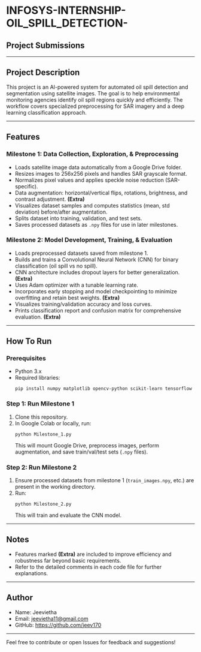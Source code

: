 # INFOSYS-INTERNSHIP-OIL_SPILL_DETECTION-

## Project Submissions

---

## Project Description

This project is an AI-powered system for automated oil spill detection and segmentation using satellite images. The goal is to help environmental monitoring agencies identify oil spill regions quickly and efficiently. The workflow covers specialized preprocessing for SAR imagery and a deep learning classification approach.

---

## Features

### Milestone 1: Data Collection, Exploration, & Preprocessing
- Loads satellite image data automatically from a Google Drive folder.
- Resizes images to 256x256 pixels and handles SAR grayscale format.
- Normalizes pixel values and applies speckle noise reduction (SAR-specific).
- Data augmentation: horizontal/vertical flips, rotations, brightness, and contrast adjustment. **(Extra)**
- Visualizes dataset samples and computes statistics (mean, std deviation) before/after augmentation.
- Splits dataset into training, validation, and test sets.
- Saves processed datasets as `.npy` files for use in later milestones.

### Milestone 2: Model Development, Training, & Evaluation
- Loads preprocessed datasets saved from milestone 1.
- Builds and trains a Convolutional Neural Network (CNN) for binary classification (oil spill vs no spill).
- CNN architecture includes dropout layers for better generalization. **(Extra)**
- Uses Adam optimizer with a tunable learning rate.
- Incorporates early stopping and model checkpointing to minimize overfitting and retain best weights. **(Extra)**
- Visualizes training/validation accuracy and loss curves.
- Prints classification report and confusion matrix for comprehensive evaluation. **(Extra)**

---

## How To Run

### Prerequisites
- Python 3.x
- Required libraries:
    ```
    pip install numpy matplotlib opencv-python scikit-learn tensorflow
    ```

### Step 1: Run Milestone 1
1. Clone this repository.
2. In Google Colab or locally, run:
    ```
    python Milestone_1.py
    ```
   This will mount Google Drive, preprocess images, perform augmentation, and save train/val/test sets (`.npy` files).

### Step 2: Run Milestone 2
1. Ensure processed datasets from milestone 1 (`train_images.npy`, etc.) are present in the working directory.
2. Run:
    ```
    python Milestone_2.py
    ```
   This will train and evaluate the CNN model.

---

## Notes
- Features marked **(Extra)** are included to improve efficiency and robustness far beyond basic requirements.
- Refer to the detailed comments in each code file for further explanations.

---

## Author

- Name: Jeevietha
- Email: jeevietha11@gmail.com
- GitHub: https://github.com/jeev170

---

Feel free to contribute or open Issues for feedback and suggestions!
